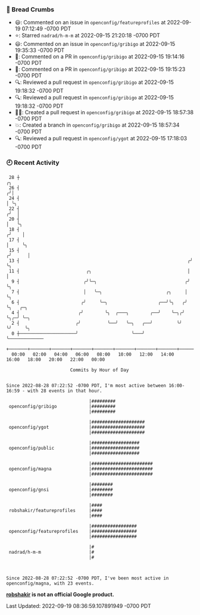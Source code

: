 ### 🍞 Bread Crumbs

 * 😃: Commented on an issue in `openconfig/featureprofiles` at 2022-09-19 07:12:49 -0700 PDT
 * ⭐️: Starred `nadrad/h-m-m` at 2022-09-15 21:20:18 -0700 PDT
 * 😃: Commented on an issue in `openconfig/gribigo` at 2022-09-15 19:35:33 -0700 PDT
 * 💬: Commented on a PR in  `openconfig/gribigo` at 2022-09-15 19:14:16 -0700 PDT
 * 💬: Commented on a PR in  `openconfig/gribigo` at 2022-09-15 19:15:23 -0700 PDT
 * 🔍: Reviewed a pull request in  `openconfig/gribigo` at 2022-09-15 19:18:32 -0700 PDT
 * 🔍: Reviewed a pull request in  `openconfig/gribigo` at 2022-09-15 19:18:32 -0700 PDT
 * ✍🏼: Created a pull request in `openconfig/gribigo` at 2022-09-15 18:57:38 -0700 PDT
 * 💥: Created a branch in `openconfig/gribigo` at 2022-09-15 18:57:34 -0700 PDT
 * 🔍: Reviewed a pull request in  `openconfig/ygot` at 2022-09-15 17:18:03 -0700 PDT

### 🕘 Recent Activity
```
 28 ┼                                                                    ╭╮
 26 ┤                                                                   ╭╯│
 24 ┤                                                                   │ ╰╮
 22 ┤                                                                  ╭╯  │
 20 ┤                                                                  │   ╰╮
 18 ┤                                                                 ╭╯    │
 17 ┤                                                                 │     ╰╮
 15 ┤                                                                ╭╯      │
 13 ┤                                                               ╭╯       ╰╮
 11 ┤                         ╭╮                                    │         │
  9 ┤                        ╭╯╰─╮                                 ╭╯         ╰╮
  7 ┤                        │   ╰─╮                        ╭╮     │           ╰╮
  6 ┤                       ╭╯     ╰─╮                   ╭──╯╰╮   ╭╯            ╰╮   ╭─╮
  4 ┤                      ╭╯        ╰╮  ╭───╮        ╭──╯    ╰─╮╭╯              ╰╮╭─╯ ╰─╮
  2 ┤                     ╭╯          ╰──╯   ╰─╮   ╭──╯         ╰╯                ╰╯     ╰╮
  0 ┼─────────────────────╯                    ╰───╯                                      ╰─────────────
    +───────+───────+───────+───────+───────+───────+───────+───────+───────+───────+───────+───────+────
  00:00   02:00   04:00   06:00   08:00   10:00   12:00   14:00   16:00   18:00   20:00   22:00   00:00   

						Commits by Hour of Day


Since 2022-08-28 07:22:52 -0700 PDT, I'm most active between 16:00-16:59 - with 28 events in that hour.

```



```
                               |#########
 openconfig/gribigo            |#########
                               |#########

                               |####################
 openconfig/ygot               |####################
                               |####################

                               |##################
 openconfig/public             |##################
                               |##################

                               |#######################
 openconfig/magna              |#######################
                               |#######################

                               |########
 openconfig/gnsi               |########
                               |########

                               |####
 robshakir/featureprofiles     |####
                               |####

                               |#################
 openconfig/featureprofiles    |#################
                               |#################

                               |#
 nadrad/h-m-m                  |#
                               |#



Since 2022-08-28 07:22:52 -0700 PDT, I've been most active in openconfig/magna, with 23 events.

```
**[robshakir](mailto:robjs@google.com) is not an official Google product.**  


Last Updated: 2022-09-19 08:36:59.107891949 -0700 PDT
